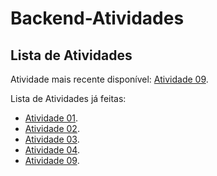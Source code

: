 # Backend-Atividades

## Lista de Atividades

Atividade mais recente disponível: [Atividade 09](Atividades/Atividade%2009%20-%20Arquivos/).

Lista de Atividades já feitas:

- [Atividade 01](Atividades/Atividade%2001%20-%2022-04-25/).
- [Atividade 02](Atividades/Atividade%2002%20-%2027-05-25/).
- [Atividade 03](Atividades/Atividade%2003%20-%2003-06-25/).
- [Atividade 04](Atividades/Atividade%2004%20-%2003-06-25/).
- [Atividade 09](Atividades/Atividade%2009%20-%20Arquivos/).